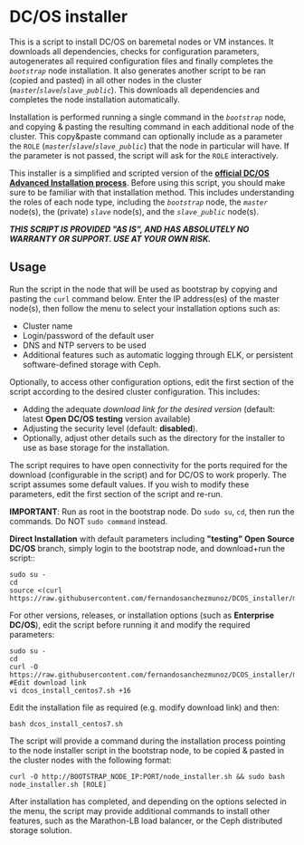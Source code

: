 # DC/OS installer

This is a script to install DC/OS on baremetal nodes or VM instances. It downloads all dependencies, checks for configuration parameters, autogenerates all required configuration files and finally completes the *`bootstrap`* node installation.
It also generates another script to be ran (copied and pasted) in all other nodes in the cluster (*`master`*/*`slave`*/*`slave_public`*). This downloads all dependencies and completes the node installation automatically.

Installation is performed running a single command in the *`bootstrap`* node, and copying & pasting the resulting command in each additional node of the cluster. This copy&paste command can optionally include as a parameter the `ROLE` (*`master`*/*`slave`*/*`slave_public`*) that the node in particular will have. If the parameter is not passed, the script will ask for the `ROLE` interactively.

This installer is a simplified and scripted version of the **[official DC/OS Advanced Installation process](https://docs.mesosphere.com/1.8/administration/installing/custom/advanced/)**. Before using this script, you should make sure to be familiar with that installation method. This includes understanding the roles of each node type, including the *`bootstrap`* node, the *`master`* node(s), the (private) *`slave`* node(s), and the *`slave_public`* node(s).

***THIS SCRIPT IS PROVIDED "AS IS", AND HAS ABSOLUTELY NO WARRANTY OR SUPPORT. USE AT YOUR OWN RISK.***

## Usage

Run the script in the node that will be used as bootstrap by copying and pasting the `curl` command below. Enter the IP address(es) of the master node(s), then follow the menu to select your installation options such as:

- Cluster name
- Login/password of the default user
- DNS and NTP servers to be used
- Additional features such as automatic logging through ELK, or persistent software-defined storage with Ceph.

Optionally, to access other configuration options, edit the first section of the script according to the desired cluster configuration. This includes:

- Adding the adequate *download link for the desired version* (default: latest **Open DC/OS testing** version available)
- Adjusting the security level (default: **disabled**).
- Optionally, adjust other details such as the directory for the installer to use as base storage for the installation.

The script requires to have open connectivity for the ports required for the download (configurable in the script) and for DC/OS to work properly.
The script assumes some default values. If you wish to modify these parameters, edit the first section of the script and re-run.

**IMPORTANT**: Run as root in the bootstrap node. Do `sudo su`, `cd`, then run the commands.
Do NOT `sudo command` instead.

**Direct Installation** with default parameters including **"testing" Open Source DC/OS** branch, simply login to the bootstrap node, and download+run the script::

```
sudo su -
cd
source <(curl https://raw.githubusercontent.com/fernandosanchezmunoz/DCOS_installer/master/dcos_install_centos7.sh)
```
 For other versions, releases, or installation options (such as **Enterprise DC/OS**), edit the script before running it and modify the required parameters:
```
sudo su -
cd
curl -O https://raw.githubusercontent.com/fernandosanchezmunoz/DCOS_installer/master/dcos_install_centos7.sh
#Edit download link
vi dcos_install_centos7.sh +16
```
Edit the installation file as required (e.g. modify download link) and then:
```
bash dcos_install_centos7.sh
```

The script will provide a command during the installation process pointing to the node installer script in the bootstrap node, to be copied & pasted in the cluster nodes with the following format:

```curl -O http://BOOTSTRAP_NODE_IP:PORT/node_installer.sh && sudo bash node_installer.sh [ROLE]```

After installation has completed, and depending on the options selected in the menu, the script may provide additional commands to install other features, such as the Marathon-LB load balancer, or the Ceph distributed storage solution.
